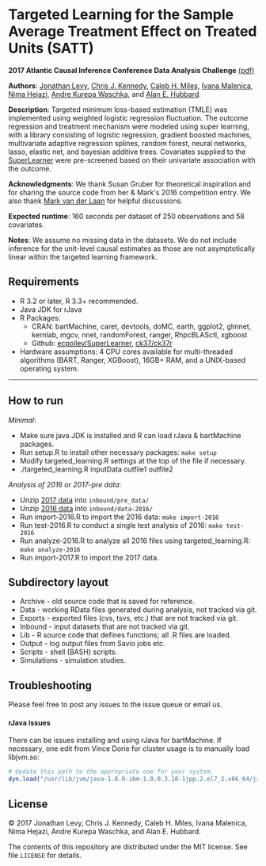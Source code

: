 # Targeted Learning for the Sample Average Treatment Effect on Treated Units (SATT)

**2017 Atlantic Causal Inference Conference Data Analysis
Challenge** [(pdf)](https://causal.unc.edu/files/2017/05/SecondAnnualCausalInferenceDataAnalysisChallenge.pdf)

**Authors**: [Jonathan Levy](https://github.com/jlstiles), [Chris J.
Kennedy](https://github.com/ck37), [Caleb H.
Miles](https://github.com/calebhmiles), [Ivana
Malenica](https://github.com/podTockom),
[Nima Hejazi](https://github.com/nhejazi), [Andre Kurepa
Waschka](https://github.com/akwaschka), and [Alan E.
Hubbard](http://hubbard.berkeley.edu/).

**Description**: Targeted minimum loss-based estimation (TMLE) was implemented
using weighted logistic regression fluctuation. The outcome regression and
treatment mechanism were modeled using super learning, with a library consisting
of logistic regression, gradient boosted machines, multivariate adaptive
regression splines, random forest, neural networks, lasso, elastic net, and bayesian additive trees. Covariates supplied to the [SuperLearner](https://github.com/ecpolley/SuperLearner) were pre-screened based on their univariate association with the outcome.

**Acknowledgments**: We thank Susan Gruber for theoretical inspiration and for
sharing the source code from her & Mark's 2016 competition entry. We also
thank [Mark van der Laan](https://www.stat.berkeley.edu/~laan/about/bio/) for
helpful discussions.

**Expected runtime**: 160 seconds per dataset of 250 observations and 58
covariates.

**Notes**: We assume no missing data in the datasets. We do not include
inference for the unit-level causal estimates as those are not asymptotically
linear within the targeted learning framework.

## Requirements

* R 3.2 or later, R 3.3+ recommended.
* Java JDK for rJava
* R Packages:
    * CRAN: bartMachine, caret, devtools, doMC, earth, ggplot2, glmnet, kernlab,
       mgcv, nnet, randomForest, ranger, RhpcBLASctl, xgboost
    * Github: [ecpolley/SuperLearner](https://github.com/ecpolley/SuperLearner),
      [ck37/ck37r](https://github.com/ck37/ck37r)
* Hardware assumptions: 4 CPU cores available for multi-threaded algorithms
    (BART, Ranger, XGBoost), 16GB+ RAM, and a UNIX-based operating system.

---

## How to run

_Minimal_:

* Make sure java JDK is installed and R can load rJava & bartMachine packages.
* Run setup.R to install other necessary packages: `make setup`
* Modify targeted_learning.R settings at the top of the file if necessary.
* ./targeted_learning.R inputData outfile1 outfile2

_Analysis of 2016 or 2017-pre data_:

* Unzip [2017 data](http://faculty.chicagobooth.edu/richard.hahn/pre_data.tar.gz) into `inbound/pre_data/`
* Unzip [2016 data](https://drive.google.com/file/d/0B8TUkApaUlsGekFSblJWa25NM1E/edit) into `inbound/data-2016/`
* Run import-2016.R to import the 2016 data: `make import-2016`
* Run test-2016.R to conduct a single test analysis of 2016: `make test-2016`
* Run analyze-2016.R to analyze all 2016 files using targeted_learning.R: `make analyze-2016`
* Run import-2017.R to import the 2017 data.

## Subdirectory layout

* Archive - old source code that is saved for reference.
* Data - working RData files generated during analysis, not tracked via git.
* Exports - exported files (cvs, tsvs, etc.) that are not tracked via git.
* Inbound - input datasets that are not tracked via git.
* Lib - R source code that defines functions; all .R files are loaded.
* Output - log output files from Savio jobs  etc.
* Scripts - shell (BASH) scripts.
* Simulations - simulation studies.

## Troubleshooting

Please feel free to post any issues to the issue queue or email us.

#### rJava issues

There can be issues installing and using rJava for bartMachine. If necessary, one edit from Vince Dorie for cluster usage is to manually load libjvm.so:
```r
# Update this path to the appropriate one for your system.
dyn.load("/usr/lib/jvm/java-1.8.0-ibm-1.8.0.3.10-1jpp.2.el7_2.x86_64/jre/lib/amd64/compressedrefs/libjvm.so")
```

## License

&copy; 2017 Jonathan Levy, Chris J. Kennedy, Caleb H. Miles, Ivana Malenica,
Nima Hejazi, Andre Kurepa Waschka, and Alan E. Hubbard.

The contents of this repository are distributed under the MIT license. See file
`LICENSE` for details.
